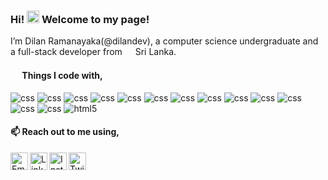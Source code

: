 ### Hi! <img src="https://media.giphy.com/media/hvRJCLFzcasrR4ia7z/giphy.gif" height="20px"> Welcome to my page!
I’m Dilan Ramanayaka(@dilandev), a computer science undergraduate and a full-stack developer from <img src="https://user-images.githubusercontent.com/69090976/166183645-46552283-ea45-4ca0-9913-6ab5199aed07.png" width="13"/> Sri Lanka. 

#### <a href="#"><img src="https://user-images.githubusercontent.com/69090976/166184596-0a143f7a-7362-4a09-9c65-13f3806373f1.png" width="15"/></a> Things I code with,
<p>
  <img alt="css" src="https://img.shields.io/badge/-Python-3776AB?style=flat-square&logo=python&logoColor=white" />
  <img alt="css" src="https://img.shields.io/badge/-Flutter-02569B?style=flat-square&logo=flutter&logoColor=white" />
  <img alt="css" src="https://img.shields.io/badge/-Kotlin-7F52FF?style=flat-square&logo=kotlin&logoColor=white" />
  <img alt="css" src="https://img.shields.io/badge/-Java-007396?style=flat-square&logo=java&logoColor=white" />
  <img alt="css" src="https://img.shields.io/badge/-C Sharp-239120?style=flat-square&logo=csharp&logoColor=white" />
  <img alt="css" src="https://img.shields.io/badge/-C-A8B9CC?style=flat-square&logo=c&logoColor=white" />
  <img alt="css" src="https://img.shields.io/badge/-PHP-777BB4?style=flat-square&logo=php&logoColor=white" />
  <img alt="css" src="https://img.shields.io/badge/-Node.js-339933?style=flat-square&logo=nodedotjs&logoColor=white" />
  <img alt="css" src="https://img.shields.io/badge/-Angular-DD0031?style=flat-square&logo=angular&logoColor=white" />
  <img alt="css" src="https://img.shields.io/badge/-React-61DAFB?style=flat-square&logo=react&logoColor=white" />
  <img alt="css" src="https://img.shields.io/badge/-Bootstrap-7952B3?style=flat-square&logo=bootstrap&logoColor=white" />
  <img alt="css" src="https://img.shields.io/badge/-JavaScript-F7DF1E?style=flat-square&logo=javascript&logoColor=white" />
  <img alt="css" src="https://img.shields.io/badge/-CSS3-1572B6?style=flat-square&logo=css3&logoColor=white" />
  <img alt="html5" src="https://img.shields.io/badge/-HTML5-E34F26?style=flat-square&logo=html5&logoColor=white" />
</p>

#### 📫 Reach out to me using,

<a href="mailto:dilanramanayaka97@gmail.com">
  <img align="left" alt="Email" width="28px" src="https://img.icons8.com/emoji/344/e-mail.png" />
</a>
<a href="https://www.linkedin.com/in/dilan-ramanayaka/">
  <img align="left" alt="Linkdin" width="28px" src="https://img.icons8.com/fluency/344/linkedin.png" />
</a>
<a href="https://www.instagram.com/dilanramanayaka/">
  <img align="left" alt="Instagram" width="28px" src="https://img.icons8.com/fluency/344/instagram-new.png" />
</a>
<a href="https://www.facebook.com/rdilans/">
  <img align="left" alt="Twitter" width="28px" src="https://img.icons8.com/fluency/344/facebook-new.png" />
</a>
